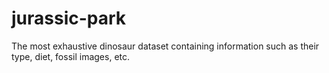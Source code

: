 # jurassic-park
The most exhaustive dinosaur dataset containing information such as their type, diet, fossil images, etc.
